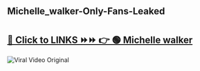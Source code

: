 
 ## Michelle_walker-Only-Fans-Leaked

# <h2><a href="https://clipsfans.com/Michelle_walker&ref=git">🔗 Click to LINKS ⏩⏩ 👉 🟢 Michelle walker </a></h2>

<a href="https://clipsfans.com/Michelle_walker&ref=git" rel="nofollow" data-target="animated-image.originalLink"><img src="https://i.ibb.co.com/xMMVF88/686577567.gif" alt="Viral Video Original" style="max-width: 100%; display: inline-block;" data-target="animated-image.originalImage"></a>
